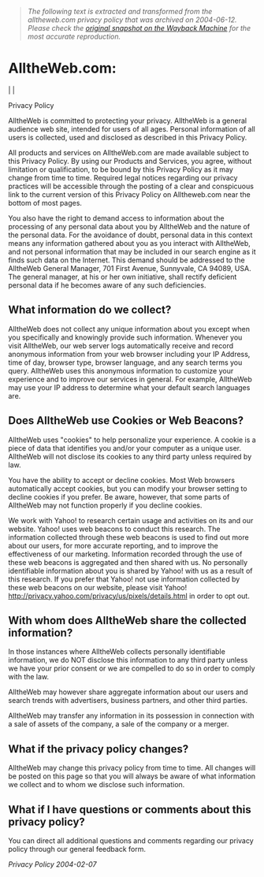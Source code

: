 > *The following text is extracted and transformed from the alltheweb.com privacy policy that was archived on 2004-06-12. Please check the [original snapshot on the Wayback Machine](https://web.archive.org/web/20040612225306id_/http%3A//www.alltheweb.com/info/about/privacy_policy) for the most accurate reproduction.*

# AlltheWeb.com:

|  | 

Privacy Policy

AlltheWeb is committed to protecting your privacy. AlltheWeb is a general audience web site, intended for users of all ages. Personal information of all users is collected, used and disclosed as described in this Privacy Policy. 

All products and services on AlltheWeb.com are made available subject to this Privacy Policy. By using our Products and Services, you agree, without limitation or qualification, to be bound by this Privacy Policy as it may change from time to time. Required legal notices regarding our privacy practices will be accessible through the posting of a clear and conspicuous link to the current version of this Privacy Policy on Alltheweb.com near the bottom of most pages. 

You also have the right to demand access to information about the processing of any personal data about you by AlltheWeb and the nature of the personal data. For the avoidance of doubt, personal data in this context means any information gathered about you as you interact with AlltheWeb, and not personal information that may be included in our search engine as it finds such data on the Internet. This demand should be addressed to the AlltheWeb General Manager, 701 First Avenue, Sunnyvale, CA 94089, USA. The general manager, at his or her own initiative, shall rectify deficient personal data if he becomes aware of any such deficiencies. 

## What information do we collect?

AlltheWeb does not collect any unique information about you except when you specifically and knowingly provide such information. Whenever you visit AlltheWeb, our web server logs automatically receive and record anonymous information from your web browser including your IP Address, time of day, browser type, browser language, and any search terms you query. AlltheWeb uses this anonymous information to customize your experience and to improve our services in general. For example, AlltheWeb may use your IP address to determine what your default search languages are. 

## Does AlltheWeb use Cookies or Web Beacons?

AlltheWeb uses "cookies" to help personalize your experience. A cookie is a piece of data that identifies you and/or your computer as a unique user. AlltheWeb will not disclose its cookies to any third party unless required by law. 

You have the ability to accept or decline cookies. Most Web browsers automatically accept cookies, but you can modify your browser setting to decline cookies if you prefer. Be aware, however, that some parts of AlltheWeb may not function properly if you decline cookies. 

We work with Yahoo! to research certain usage and activities on its and our website. Yahoo! uses web beacons to conduct this research. The information collected through these web beacons is used to find out more about our users, for more accurate reporting, and to improve the effectiveness of our marketing. Information recorded through the use of these web beacons is aggregated and then shared with us. No personally identifiable information about you is shared by Yahoo! with us as a result of this research. If you prefer that Yahoo! not use information collected by these web beacons on our website, please visit Yahoo! <http://privacy.yahoo.com/privacy/us/pixels/details.html> in order to opt out. 

## With whom does AlltheWeb share the collected information?

In those instances where AlltheWeb collects personally identifiable information, we do NOT disclose this information to any third party unless we have your prior consent or we are compelled to do so in order to comply with the law. 

AlltheWeb may however share aggregate information about our users and search trends with advertisers, business partners, and other third parties. 

AlltheWeb may transfer any information in its possession in connection with a sale of assets of the company, a sale of the company or a merger. 

## What if the privacy policy changes?

AlltheWeb may change this privacy policy from time to time. All changes will be posted on this page so that you will always be aware of what information we collect and to whom we disclose such information. 

## What if I have questions or comments about this privacy policy?

You can direct all additional questions and comments regarding our privacy policy through our general feedback form. 

_Privacy Policy 2004-02-07_

